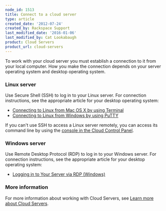 ```yaml
---
node_id: 1513
title: Connect to a cloud server
type: article
created_date: '2012-07-24'
created_by: Rackspace Support
last_modified_date: '2016-01-06'
last_modified_by: Cat Lookabaugh
product: Cloud Servers
product_url: cloud-servers
---
```


To work with your cloud server you must establish a connection to it
from your local computer. How you make the connection depends on your
server operating system and desktop operating system.

### Linux server

Use Secure Shell (SSH) to log in to your Linux server. For connection
instructions, see the appropriate article for your desktop operating
system:

-   [Connecting to Linux from Mac OS X by using Terminal](/how-to/connecting-to-linux-from-mac-os-x-by-using-terminal)
-   [Connecting to Linux from Windows by using PuTTY](/how-to/connecting-to-linux-from-windows-by-using-putty)

If you can't use SSH to access a Linux server remotely, you can
access its command line by using the [console in the Cloud Control Panel](/how-to/start-a-console-session).

### Windows server

Use Remote Desktop Protocol (RDP) to log in to your Windows server. For
connection instructions, see the appropriate article for your desktop
operating system:

-   [Logging in to Your Server via RDP (Windows)](/how-to/log-in-to-your-server-via-rdp-windows)

### More information

For more information about working with Cloud Servers, see [Learn more about Cloud Servers](/how-to/learn-more-about-cloud-servers).
